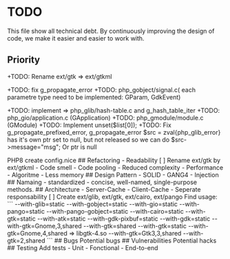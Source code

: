 # TODO

This file show all technical debt.
By continuously improving the design of code, we make it easier and easier to work with.

## Priority

+TODO: Rename ext/gtk => ext/gtkml


+TODO: fix g_propagate_error
+TODO: php_gobject/signal.c( each parametre type need to be implemented: GParam, GdkEvent)

+TODO: implement => php_glib/hash-table.c and g_hash_table_iter
+TODO:              php_gio/application.c (GApplication)
+TODO:              php_gmodule/module.c  (GModule)
+TODO: Implement unset($list[0]);
+TODO: Fix g_propagate_prefixed_error, g_propagate_error
       $src = zval{php_glib_error} has it's own ptr set to null,
       but not released so we can do $src->message="msg"; Or ptr is null


<?php
require_once("Gtk.php");// Wrapper get latest
// set_include_path "gtk+-4.0"
require_once("gtk+-4.0/Gtk/Widget.php");
require_once("gtk+-3.0/Gtk/Widget.php");
require_once("gtk+-2.0/Gtk/Widget.php");

use VendorGnome\Gtk\Grid;// Wrapper --with-gtk=VendorGnome,4
use Gtk\Window;// Wrapper --with-gtk=4

Compatibility PHP5 -> PHP8




create config.nice


## Refactoring
- Readability
  [ ] Rename ext/gtk by ext/gtkml
- Code smell
- Code pooling
- Reduced complexity
- Performance
- Algoritme
- Less memory

## Design Pattern
- SOLID
- GANG4
- Injection

## Namaing
- standardized
- concise, well-named, single-purpose methods.

## Architecture 

- Server-Cache
- Client-Cache
- Seperate responsability
  [ ] Create ext/glib, ext/gtk, ext/cairo, ext/pango
  Find usage:
  ```
  --with-glib=static
      --with-gobject=static
      --with-gio=static

  --with-pango=static
      --with-pango-gobject=static
      --with-cairo=static

  --with-gtk=static
      --with-atk=static
      --with-gdk-pixbuf=static
      --with-gdk=static


  --with-gtk=Gnome,3,shared


  --with-gtk=shared
  --with-gtk=static
  --with-gtk=Gnome,4,shared => libgtk-4.so
  --with-gtk=Gtk3,3,shared
  --with-gtk=2,shared
```
## Bugs
Potential bugs

## Vulnerabilities 
Potential hacks


## Testing
Add tests
- Unit
- Fonctional
- End-to-end




